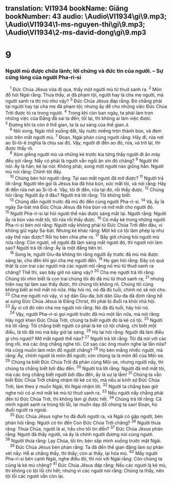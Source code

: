 translation: VI1934
bookName: Giăng 
bookNumber: 43
audio: \Audio\VI1934\gi\9.mp3; \Audio\VI1934\1-ms-nguyen-thi\gi\9.mp3; \Audio\VI1934\2-ms-david-dong\gi\9.mp3
-------

<div class="title"><h1>9</h1><h3>Người mù được chữa lành; lời chứng và đức tin của người. – Sự cứng lòng của người Pha-ri-si</h3></div>
<span class="verse gi_9_1"> <sup>1</sup> Đức Chúa Jêsus vừa đi qua, thấy một người mù từ thuở sanh ra. </span>
<span class="verse gi_9_2"><sup>2</sup> Môn đồ hỏi Ngài rằng: Thưa thầy, ai đã phạm tội, người hay là cha mẹ người, mà người sanh ra thì mù như vậy? </span>
<span class="verse gi_9_3"><sup>3</sup> Đức Chúa Jêsus đáp rằng: Đó chẳng phải tại người hay tại cha mẹ đã phạm tội; nhưng ấy để cho những việc Đức Chúa Trời được tỏ ra trong người. </span>
<span class="verse gi_9_4"><sup>4</sup> Trong khi còn ban ngày, ta phải làm trọn những việc của Đấng đã sai ta đến; tối lại, thì không ai làm việc được. </span>
<span class="verse gi_9_5"><sup>5</sup> Đương khi ta còn ở thế gian, ta là sự sáng của thế gian.<a data-toggle="tooltip" data-placement="bottom" title="Mat 5:14; Gi 8:12">⚓</a><br/></span>
<span class="verse gi_9_6"> <sup>6</sup> Nói xong, Ngài nhổ xuống đất, lấy nước miếng trộn thành bùn, và đem xức trên mắt người mù. </span>
<span class="verse gi_9_7"><sup>7</sup> Đoạn, Ngài phán cùng người rằng: Hãy đi, rửa nơi ao Si-lô-ê (nghĩa là chịu sai đi). Vậy, người đi đến ao đó, rửa, và trở lại, thì được thấy rõ. <br/></span>
<span class="verse gi_9_8"> <sup>8</sup> Xóm giềng người mù và những kẻ trước kia từng thấy người đi ăn mày đều nói rằng: Nầy có phải là người vẫn ngồi ăn xin đó chăng? </span>
<span class="verse gi_9_9"><sup>9</sup> Người thì nói: Ấy là hắn; kẻ lại nói: Không phải, song một người nào giống hắn. Người mù nói rằng: Chính tôi đây. <br/></span>
<span class="verse gi_9_10"> <sup>10</sup> Chúng bèn hỏi người rằng: Tại sao mắt ngươi đã mở được? </span>
<span class="verse gi_9_11"><sup>11</sup> Người trả lời rằng: Người tên gọi là Jêsus kia đã hòa bùn, xức mắt tôi, và nói rằng: Hãy đi đến rửa nơi ao Si-lô-ê. Vậy, tôi đi đến, rửa tại đó, rồi thấy được. </span>
<span class="verse gi_9_12"><sup>12</sup> Chúng hỏi rằng: Người ấy ở đâu? Người trả lời rằng: Tôi không biết. <br/></span>
<span class="verse gi_9_13"> <sup>13</sup> Chúng dẫn người trước đã mù đó đến cùng người Pha-ri-si. </span>
<span class="verse gi_9_14"><sup>14</sup> Vả, ấy là ngày Sa-bát mà Đức Chúa Jêsus đã hòa bùn và mở mắt cho người đó. </span>
<span class="verse gi_9_15"><sup>15</sup> Người Pha-ri-si lại hỏi người thế nào được sáng mắt lại. Người rằng: Người ấy rà bùn vào mắt tôi, tôi rửa rồi thấy được. </span>
<span class="verse gi_9_16"><sup>16</sup> Có mấy kẻ trong những người Pha-ri-si bèn nói rằng: Người nầy không phải từ Đức Chúa Trời đến đâu, vì không giữ ngày Sa-bát. Nhưng kẻ khác rằng: Một kẻ có tội làm phép lạ như vậy thể nào được? Rồi họ bèn chia phe ra. </span>
<span class="verse gi_9_17"><sup>17</sup> Bấy giờ chúng hỏi người mù nữa rằng: Còn ngươi, về người đã làm sáng mắt ngươi đó, thì ngươi nói làm sao? Người trả lời rằng: Ấy là một đấng tiên tri. <br/></span>
<span class="verse gi_9_18"> <sup>18</sup> Song le, người Giu-đa không tin rằng người ấy trước đã mù mà được sáng lại, cho đến khi gọi cha mẹ người đến. </span>
<span class="verse gi_9_19"><sup>19</sup> Họ gạn hỏi rằng: Đây có quả thật là con trai các ngươi mà các ngươi nói rằng nó mù từ thuở sanh ra chăng? Thế thì, sao bây giờ nó sáng vậy? </span>
<span class="verse gi_9_20"><sup>20</sup> Cha mẹ người trả lời rằng: Chúng tôi nhìn biết là con trai chúng tôi đó đã mù từ thuở sanh ra; </span>
<span class="verse gi_9_21"><sup>21</sup> nhưng hiện nay tại làm sao thấy được, thì chúng tôi không rõ. Chúng tôi cũng không biết ai mở mắt nó nữa. Hãy hỏi nó, nó đã đủ tuổi, chính nó sẽ nói cho. </span>
<span class="verse gi_9_22"><sup>22</sup> Cha mẹ người nói vậy, vì sợ dân Giu-đa; bởi dân Giu-đa đã định rằng hễ ai xưng Đức Chúa Jêsus là Đấng Christ, thì phải bị đuổi ra khỏi nhà hội. </span>
<span class="verse gi_9_23"><sup>23</sup> Ấy vì cớ đó nên cha mẹ người nói rằng: Nó đã đủ tuổi, hãy hỏi nó. <br/></span>
<span class="verse gi_9_24"> <sup>24</sup> Vậy, người Pha-ri-si gọi người trước đã mù một lần nữa, mà nói rằng: Hãy ngợi khen Đức Chúa Trời, chúng ta biết người đó là kẻ có tội. </span>
<span class="verse gi_9_25"><sup>25</sup> Người trả lời rằng: Tôi chẳng biết người có phải là kẻ có tội chăng, chỉ biết một điều, là tôi đã mù mà bây giờ lại sáng. </span>
<span class="verse gi_9_26"><sup>26</sup> Họ lại hỏi rằng: Người đã làm điều gì cho ngươi? Mở mắt ngươi thể nào? </span>
<span class="verse gi_9_27"><sup>27</sup> Người trả lời rằng: Tôi đã nói với các ông rồi, mà các ông chẳng nghe tôi. Cớ sao các ông muốn nghe lại lần nữa? Há cũng muốn làm môn đồ người chăng? </span>
<span class="verse gi_9_28"><sup>28</sup> Họ bèn mắng nhiếc người, mà rằng: Ấy, chính ngươi là môn đồ người; còn chúng ta là môn đồ của Môi-se. </span>
<span class="verse gi_9_29"><sup>29</sup> Chúng ta biết Đức Chúa Trời đã phán cùng Môi-se, nhưng người nầy, thì chúng ta chẳng biết bởi đâu đến. </span>
<span class="verse gi_9_30"><sup>30</sup> Người trả lời rằng: Người đã mở mắt tôi, mà các ông chẳng biết người bởi đâu đến, ấy là sự lạ lắm! </span>
<span class="verse gi_9_31"><sup>31</sup> Chúng ta vẫn biết Đức Chúa Trời chẳng nhậm lời kẻ có tội, mà nếu ai kính sợ Đức Chúa Trời, làm theo ý muốn Ngài, thì Ngài nhậm lời. </span>
<span class="verse gi_9_32"><sup>32</sup> Người ta chẳng bao giờ nghe nói có ai mở mắt kẻ mù từ thuở sanh ra. </span>
<span class="verse gi_9_33"><sup>33</sup> Nếu người nầy chẳng phải đến từ Đức Chúa Trời, thì không làm gì được hết. </span>
<span class="verse gi_9_34"><sup>34</sup> Chúng trả lời rằng: Cả mình ngươi sanh ra trong tội lỗi, lại muốn dạy dỗ chúng ta sao! Đoạn, họ đuổi người ra ngoài. <br/></span>
<span class="verse gi_9_35"> <sup>35</sup> Đức Chúa Jêsus nghe họ đã đuổi người ra, và Ngài có gặp người, bèn phán hỏi rằng: Ngươi có tin đến Con Đức Chúa Trời chăng? </span>
<span class="verse gi_9_36"><sup>36</sup> Người thưa rằng: Thưa Chúa, người là ai, hầu cho tôi tin đến? </span>
<span class="verse gi_9_37"><sup>37</sup> Đức Chúa Jêsus phán rằng: Ngươi đã thấy người, và ấy là chính người đương nói cùng ngươi. </span>
<span class="verse gi_9_38"><sup>38</sup> Người thưa rằng: Lạy Chúa, tôi tin; bèn sấp mình xuống trước mặt Ngài. <br/></span>
<span class="verse gi_9_39"> <sup>39</sup> Đức Chúa Jêsus bèn phán rằng: Ta đã đến thế gian đặng làm sự phán xét nầy: Hễ ai chẳng thấy, thì thấy; còn ai thấy, lại hóa mù. </span>
<span class="verse gi_9_40"><sup>40</sup> Mấy người Pha-ri-si bên cạnh Ngài, nghe điều đó, thì nói với Ngài rằng: Còn chúng ta cũng là kẻ mù chăng? </span>
<span class="verse gi_9_41"><sup>41</sup> Đức Chúa Jêsus đáp rằng: Nếu các ngươi là kẻ mù, thì không có tội lỗi chi hết; nhưng vì các ngươi nói rằng: Chúng ta thấy, nên tội lỗi các ngươi vẫn còn lại. <br/></span>
